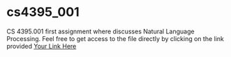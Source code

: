 # cs4395_001
CS 4395.001 first assignment where discusses Natural Language Processing. 
Feel free to get access to the file directly by clicking on the link provided
[Your Link Here](https://github.com/afaf-guesmia/cs4395_001/blob/main/CS%204395.001_Assignment01_Afaf_Guesmia.pdf)
